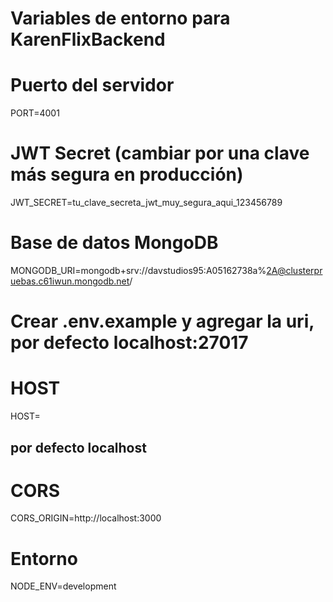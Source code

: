 # Variables de entorno para KarenFlixBackend

# Puerto del servidor
PORT=4001

# JWT Secret (cambiar por una clave más segura en producción)
JWT_SECRET=tu_clave_secreta_jwt_muy_segura_aqui_123456789

# Base de datos MongoDB
MONGODB_URI=mongodb+srv://davstudios95:A05162738a%2A@clusterpruebas.c61iwun.mongodb.net/
# Crear .env.example y agregar la uri, por defecto localhost:27017

# HOST
HOST= 
## por defecto localhost
# CORS
CORS_ORIGIN=http://localhost:3000

# Entorno
NODE_ENV=development